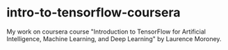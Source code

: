# intro-to-tensorflow-coursera
My work on coursera course "Introduction to TensorFlow for Artificial Intelligence, Machine Learning, and Deep Learning" by Laurence Moroney.
